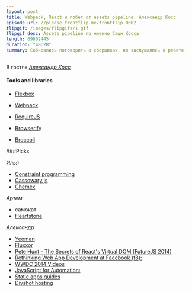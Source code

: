 ```yaml
---
layout: post
title: Webpack, React и побег от assets pipeline. Александр Косс
episode_url: //please.frontflip.me/frontflip_0002
flipgif: /images/flipgifs/1.gif
flipgif_desc: Assets pipeline по мнению Саши Косса
length: 69802445
duration: "48:28"
summary: Собирались поговорить о сборщиках, но заслушались о реакте.
---
```


В гостях [*Александр Косс*](https://twitter.com/kossnocorp)


#### Tools and libraries

* [Flexbox](http://css-tricks.com/snippets/css/a-guide-to-flexbox/)

* [Webpack](http://webpack.github.io/)
* [RequireJS](http://requirejs.org/)
* [Browserify](http://browserify.org/)
* [Broccoli](https://github.com/broccolijs/broccoli)


###Picks

*Илья*

- [Constraint programming](http://en.wikipedia.org/wiki/Constraint_programming)
- [Cassowary.js](https://github.com/slightlyoff/cassowary.js)
- [Chemex](http://www.collectorsweekly.com/articles/mr-chemex/)

*Артем*

 - самокат
 - [Heartstone](http://eu.battle.net/hearthstone/ru/)

*Александр*

- [Yeoman](http://yeoman.io/)
- [Fluxxor](http://fluxxor.com/)
- [Pete Hunt - The Secrets of React's Virtual DOM (FutureJS 2014)](https://www.youtube.com/watch?v=-DX3vJiqxm4)
- [Rethinking Web App Development at Facebook (f8):](http://www.youtube.com/watch?v=nYkdrAPrdcw)
- [WWDC 2014 Videos](https://developer.apple.com/videos/wwdc/2014/)
- [JavaScript for Automation:](https://developer.apple.com/library/prerelease/mac/releasenotes/InterapplicationCommunication/RN-JavaScriptForAutomation/index.html#//apple_ref/doc/uid/TP40014508)
- [Static apps guides](http://www.staticapps.org/)
- [Divshot hosting](http://www.divshot.com/)


